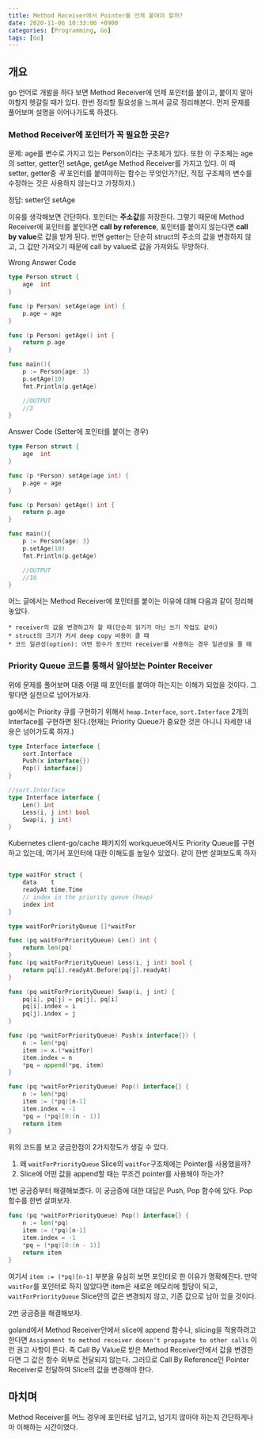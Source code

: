 ```yaml
---
title: Method Receiver에서 Pointer를 언제 붙여야 할까?
date: 2020-11-06 10:33:00 +0900
categories: [Programming, Go]
tags: [Go]
---
```


## 개요
go 언어로 개발을 하다 보면 Method Receiver에 언제 포인터를 붙이고, 붙이지 말아야할지 헷갈릴 때가 있다. 
한번 정리할 필요성을 느껴서 글로 정리해본다. 
먼저 문제를 풀어보며 설명을 이어나가도록 하겠다. 

### Method Receiver에 포인터가 꼭 필요한 곳은?
문제: 
age를 변수로 가지고 있는 Person이라는 구조체가 있다. 또한 이 구조체는 age의 setter, getter인 setAge, getAge Method Receiver를 가지고 있다. 이 때 setter, getter중 *꼭* 포인터를 붙여야하는 함수는 무엇인가?(단, 직접 구조체의 변수를 수정하는 것은 사용하지 않는다고 가정하자.)

정답: setter인 setAge

이유를 생각해보면 간단하다. 포인터는 **주소값**를 저장한다. 그렇기 때문에 Method Receiver에 포인터를 붙인다면 **call by reference**, 포인터를 붙이지 않는다면 **call by value**로 값을 받게 된다. 반면 getter는 단순히 struct의 주소의 값을 변경하지 않고, 그 값만 가져오기 때문에 call by value로 값을 가져와도 무방하다. 



Wrong Answer Code
```go
type Person struct {
	age  int
}

func (p Person) setAge(age int) {
	p.age = age
}

func (p Person) getAge() int {
	return p.age
}

func main(){
    p := Person{age: 3}
    p.setAge(10)
    fmt.Println(p.getAge)

    //OUTPUT
    //3
}
```
Answer Code (Setter에 포인터를 붙이는 경우)
```go
type Person struct {
	age  int
}

func (p *Person) setAge(age int) {
	p.age = age
}

func (p Person) getAge() int {
	return p.age
}

func main(){
    p := Person{age: 3}
    p.setAge(10)
    fmt.Println(p.getAge)

    //OUTPUT
    //10
}
```
어느 글에서는 Method Receiver에 포인터를 붙이는 이유에 대해 다음과 같이 정리해 놓았다. 
    
    * receiver의 값을 변경하고자 할 때(단순히 읽기가 아닌 쓰기 작업도 같이)
    * struct의 크기가 커서 deep copy 비용이 클 때 
    * 코드 일관성(option): 어떤 함수가 포인터 receiver를 사용하는 경우 일관성을 줄 때
 

### Priority Queue 코드를 통해서 알아보는 Pointer Receiver
위에 문제를 풀어보며 대충 어떨 때 포인터를 붙여야 하는지는 이해가 되었을 것이다. 그렇다면 실전으로 넘어가보자.

go에서는 Priority 큐를 구현하기 위해서 ```heap.Interface```, ```sort.Interface``` 2개의 Interface를 구현하면 된다.(현재는 Priority Queue가 중요한 것은 아니니 자세한 내용은 넘어가도록 하자.)
```go
type Interface interface {
    sort.Interface
	Push(x interface{})
	Pop() interface{} 
}

//sort.Interface
type Interface interface {
	Len() int
	Less(i, j int) bool
	Swap(i, j int)
}
```
Kubernetes client-go/cache 패키지의 workqueue에서도 Priority Queue를 구현하고 있는데, 여기서 포인터에 대한 이해도를 높일수 있었다. 같이 한번 살펴보도록 하자
```go

type waitFor struct {
	data    t
	readyAt time.Time
	// index in the priority queue (heap)
	index int
}

type waitForPriorityQueue []*waitFor

func (pq waitForPriorityQueue) Len() int {
	return len(pq)
}
func (pq waitForPriorityQueue) Less(i, j int) bool {
	return pq[i].readyAt.Before(pq[j].readyAt)
}

func (pq waitForPriorityQueue) Swap(i, j int) {
	pq[i], pq[j] = pq[j], pq[i]
	pq[i].index = i
	pq[j].index = j
}

func (pq *waitForPriorityQueue) Push(x interface{}) {
	n := len(*pq)
	item := x.(*waitFor)
	item.index = n
	*pq = append(*pq, item)
}

func (pq *waitForPriorityQueue) Pop() interface{} {
	n := len(*pq)
	item := (*pq)[n-1]
	item.index = -1
	*pq = (*pq)[0:(n - 1)]
	return item
}
``` 

위의 코드를 보고 궁금한점이 2가지정도가 생길 수 있다. 
1. 왜 ```waitForPriorityQueue``` Slice의 ```waitFor```구조체에는 Pointer를 사용했을까? 
2. Slice에 어떤 값을 append할 때는 무조건 pointer를 사용해야 하는가? 

1번 궁금증부터 해결해보곘다. 
이 궁금증에 대한 대답은 Push, Pop 함수에 있다. Pop 함수를 한번 살펴보자. 
```go
func (pq *waitForPriorityQueue) Pop() interface{} {
	n := len(*pq)
	item := (*pq)[n-1]
	item.index = -1
	*pq = (*pq)[0:(n - 1)]
	return item
}
```
여기서 ```item := (*pq)[n-1]``` 부분을 유심히 보면 포인터로 한 이유가 명확해진다. 만약 ```waitFor```를 포인터로 하지 않았다면 item은 새로운 메모리에 할당이 되고,  ```waitForPriorityQueue``` Slice안의 값은 변경되지 않고, 기존 값으로 남아 있을 것이다. 

2번 궁금증을 해결해보자. 

goland에서 Method Receiver안에서 slice에 append 함수나, slicing을 적용하려고 한다면 ```Assignment to method receiver doesn't propagate to other calls``` 이런 권고 사항이 뜬다. 즉 Call By Value로 받은 Method Receiver안에서 값을 변경한다면 그 값은 함수 외부로 전달되지 않는다. 그러므로 Call By Reference인 Pointer Receiver로 전달하여 Slice의 값을 변경해야 한다. 


## 마치며
Method Receiver를 어느 경우에 포인터로 넘기고, 넘기지 않아야 하는지 간단하게나마 이해하는 시간이였다. 